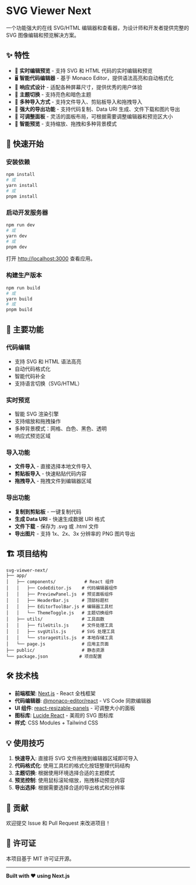 # SVG Viewer Next

一个功能强大的在线 SVG/HTML 编辑器和查看器，为设计师和开发者提供完整的 SVG 图像编辑和预览解决方案。

## ✨ 特性

- 🎨 **实时编辑预览** - 支持 SVG 和 HTML 代码的实时编辑和预览
- 🖥️ **智能代码编辑器** - 基于 Monaco Editor，提供语法高亮和自动格式化
- 📱 **响应式设计** - 适配各种屏幕尺寸，提供优秀的用户体验
- 🌙 **主题切换** - 支持亮色和暗色主题
- 📁 **多种导入方式** - 支持文件导入、剪贴板导入和拖拽导入
- 💾 **强大的导出功能** - 支持代码复制、Data URI 生成、文件下载和图片导出
- 🔧 **可调整面板** - 灵活的面板布局，可根据需要调整编辑器和预览区大小
- 🎯 **智能预览** - 支持缩放、拖拽和多种背景模式

## 🚀 快速开始

### 安装依赖

```bash
npm install
# 或
yarn install
# 或
pnpm install
```

### 启动开发服务器

```bash
npm run dev
# 或
yarn dev
# 或
pnpm dev
```

打开 [http://localhost:3000](http://localhost:3000) 查看应用。

### 构建生产版本

```bash
npm run build
# 或
yarn build
# 或
pnpm build
```

## 🔧 主要功能

### 代码编辑
- 支持 SVG 和 HTML 语法高亮
- 自动代码格式化
- 智能代码补全
- 支持语言切换（SVG/HTML）

### 实时预览
- 智能 SVG 渲染引擎
- 支持缩放和拖拽操作
- 多种背景模式：网格、白色、黑色、透明
- 响应式预览区域

### 导入功能
- **文件导入** - 直接选择本地文件导入
- **剪贴板导入** - 快速粘贴代码内容
- **拖拽导入** - 拖拽文件到编辑器区域

### 导出功能
- **复制到剪贴板** - 一键复制代码
- **生成 Data URI** - 快速生成数据 URI 格式
- **文件下载** - 保存为 .svg 或 .html 文件
- **导出图片** - 支持 1x、2x、3x 分辨率的 PNG 图片导出

## 🏗️ 项目结构

```
svg-viewer-next/
├── app/
│   ├── components/           # React 组件
│   │   ├── CodeEditor.js    # 代码编辑器组件
│   │   ├── PreviewPanel.js  # 预览面板组件
│   │   ├── HeaderBar.js     # 顶部标题栏
│   │   ├── EditorToolBar.js # 编辑器工具栏
│   │   └── ThemeToggle.js   # 主题切换组件
│   ├── utils/               # 工具函数
│   │   ├── fileUtils.js     # 文件处理工具
│   │   ├── svgUtils.js      # SVG 处理工具
│   │   └── storageUtils.js  # 本地存储工具
│   └── page.js              # 应用主页面
├── public/                  # 静态资源
└── package.json            # 项目配置
```

## 🛠️ 技术栈

- **前端框架**: [Next.js](https://nextjs.org/) - React 全栈框架
- **代码编辑器**: [@monaco-editor/react](https://github.com/suren-atoyan/monaco-react) - VS Code 同款编辑器
- **UI 组件**: [react-resizable-panels](https://github.com/bvaughn/react-resizable-panels) - 可调整大小的面板
- **图标库**: [Lucide React](https://lucide.dev/) - 美观的 SVG 图标库
- **样式**: CSS Modules + Tailwind CSS

## 💡 使用技巧

1. **快速导入**: 直接将 SVG 文件拖拽到编辑器区域即可导入
2. **代码格式化**: 使用工具栏的格式化按钮整理代码结构
3. **主题切换**: 根据使用环境选择合适的主题模式
4. **预览控制**: 使用鼠标滚轮缩放，拖拽移动预览内容
5. **导出选择**: 根据需要选择合适的导出格式和分辨率

## 🤝 贡献

欢迎提交 Issue 和 Pull Request 来改进项目！

## 📄 许可证

本项目基于 MIT 许可证开源。

---

**Built with ❤️ using Next.js**
